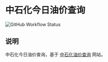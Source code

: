 # 中石化今日油价查询

![GitHub Workflow Status](https://img.shields.io/github/actions/workflow/status/ray0324/senopec-oil-price/ci.yml?branch=main&style=flat&logo=github)

## 说明

中石化今日油价查询，基于 [中石化油价查询](https://oilprice.ecc.net.cn) 网站。
